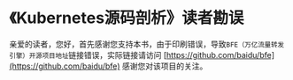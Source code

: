 # 《Kubernetes源码剖析》读者勘误

亲爱的读者，您好，首先感谢您支持本书，由于印刷错误，导致`BFE（万亿流量转发引擎）开源项目地址`链接错误，实际链接请访问 [https://github.com/baidu/bfe](https://github.com/baidu/bfe) 感谢您对该项目的关注。

